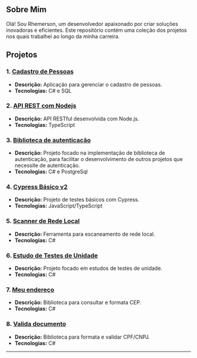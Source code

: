 ## Sobre Mim

Olá! Sou Rhemerson, um desenvolvedor apaixonado por criar soluções inovadoras e eficientes. Este repositório contém uma coleção dos projetos nos quais trabalhei ao longo da minha carreira.

## Projetos

### 1. [Cadastro de Pessoas](https://github.com/Dr141/Cadastro-de-Pessoas)
- **Descrição:** Aplicação para gerenciar o cadastro de pessoas.
- **Tecnologias:** C# e SQL

### 2. [API REST com Nodejs](https://github.com/Dr141/Api_REST_NodeJs)
- **Descrição:** API RESTful desenvolvida com Node.js.
- **Tecnologias:** TypeScript

### 3. [Biblioteca de autenticação](https://github.com/Dr141/Biblioteca.Autenticacao)
- **Descrição:** Projeto focado na implementação de biblioteca de autenticação, para facilitar o desenvolvimento de outros projetos que necessite de autenticação.
- **Tecnologias:** C# e PostgreSql

### 4. [Cypress Básico v2](https://github.com/Dr141/cypress-basico-v2)
- **Descrição:** Projeto de testes básicos com Cypress.
- **Tecnologias:** JavaScript/TypeScript

### 5. [Scanner de Rede Local](https://github.com/Dr141/NetWorkingInfo)
- **Descrição:** Ferramenta para escaneamento de rede local.
- **Tecnologias:** C#

### 6. [Estudo de Testes de Unidade](https://github.com/Dr141/EstudoTesteUnidade)
- **Descrição:** Projeto focado em estudos de testes de unidade.
- **Tecnologias:** C#

### 7. [Meu endereço](https://github.com/Dr141/MeuEndereco)
- **Descrição:** Biblioteca para consultar e formata CEP.
- **Tecnologias:** C#

### 8. [Valida documento](https://github.com/Dr141/ValidaDocumento)
- **Descrição:** Biblioteca para formata e validar CPF/CNPJ.
- **Tecnologias:** C#
<!---
### 7. [API Rest de autenticação](https://github.com/Dr141/Web.Authetication)
- **Descrição:** API RESTful de autenticação.
- **Tecnologias:** C# e PostgreSql
--->
---

<!---
Dr141/Dr141 is a ✨ special ✨ repository because its `README.md` (this file) appears on your GitHub profile.
You can click the Preview link to take a look at your changes.
--->
